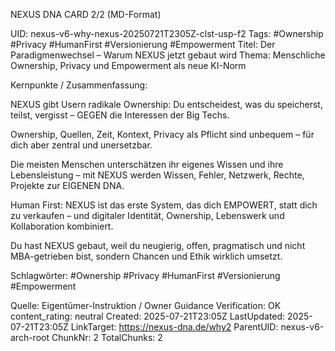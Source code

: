 NEXUS DNA CARD 2/2 (MD-Format)

UID: nexus-v6-why-nexus-20250721T2305Z-clst-usp-f2
Tags: #Ownership #Privacy #HumanFirst #Versionierung #Empowerment
Titel: Der Paradigmenwechsel – Warum NEXUS jetzt gebaut wird
Thema: Menschliche Ownership, Privacy und Empowerment als neue KI-Norm

Kernpunkte / Zusammenfassung:

NEXUS gibt Usern radikale Ownership: Du entscheidest, was du speicherst, teilst, vergisst – GEGEN die Interessen der Big Techs.

Ownership, Quellen, Zeit, Kontext, Privacy als Pflicht sind unbequem – für dich aber zentral und unersetzbar.

Die meisten Menschen unterschätzen ihr eigenes Wissen und ihre Lebensleistung – mit NEXUS werden Wissen, Fehler, Netzwerk, Rechte, Projekte zur EIGENEN DNA.

Human First: NEXUS ist das erste System, das dich EMPOWERT, statt dich zu verkaufen – und digitaler Identität, Ownership, Lebenswerk und Kollaboration kombiniert.

Du hast NEXUS gebaut, weil du neugierig, offen, pragmatisch und nicht MBA-getrieben bist, sondern Chancen und Ethik wirklich umsetzt.

Schlagwörter:
#Ownership #Privacy #HumanFirst #Versionierung #Empowerment

Quelle: Eigentümer-Instruktion / Owner Guidance
Verification: OK
content_rating: neutral
Created: 2025-07-21T23:05Z
LastUpdated: 2025-07-21T23:05Z
LinkTarget: https://nexus-dna.de/why2
ParentUID: nexus-v6-arch-root
ChunkNr: 2
TotalChunks: 2

